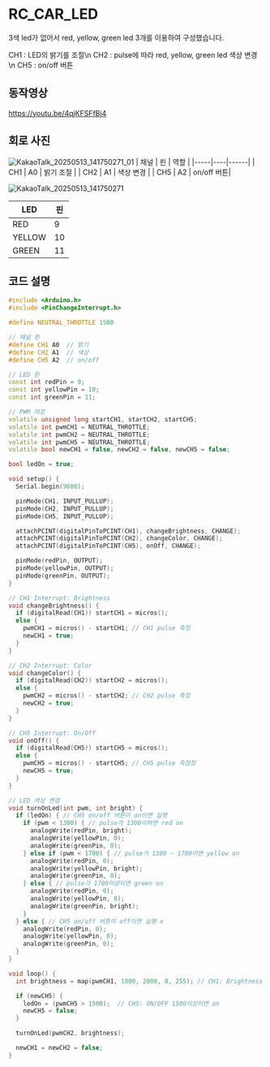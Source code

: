 # RC_CAR_LED

3색 led가 없어서 red, yellow, green led 3개를 이용하여 구성했습니다.

CH1 : LED의 밝기를 조절\n
CH2 : pulse에 따라 red, yellow, green led 색상 변경\n
CH5 : on/off 버튼

## 동작영상
https://youtu.be/4qjKFSFfBj4

## 회로 사진

![KakaoTalk_20250513_141750271_01](https://github.com/user-attachments/assets/82267823-d57e-43f0-a1ee-30a509f0f832)
| 채널 | 핀 | 역할 |
|-----|----|------|
| CH1 | A0 | 밝기 조절 |
| CH2 | A1 | 색상 변경 |
| CH5 | A2 | on/off 버튼|

![KakaoTalk_20250513_141750271](https://github.com/user-attachments/assets/58ccaad0-fa1b-4995-ace9-d87351cf9971)

| LED | 핀 |
|-----|----|
| RED | 9 | 
| YELLOW | 10 |
| GREEN | 11 |


## 코드 설명

```C++
#include <Arduino.h>
#include <PinChangeInterrupt.h>

#define NEUTRAL_THROTTLE 1500

// 채널 핀
#define CH1 A0  // 밝기
#define CH2 A1  // 색상
#define CH5 A2  // on/off

// LED 핀
const int redPin = 9;
const int yellowPin = 10;
const int greenPin = 11;

// PWM 저장
volatile unsigned long startCH1, startCH2, startCH5;
volatile int pwmCH1 = NEUTRAL_THROTTLE;
volatile int pwmCH2 = NEUTRAL_THROTTLE;
volatile int pwmCH5 = NEUTRAL_THROTTLE;
volatile bool newCH1 = false, newCH2 = false, newCH5 = false;

bool ledOn = true;

void setup() {
  Serial.begin(9600);

  pinMode(CH1, INPUT_PULLUP);
  pinMode(CH2, INPUT_PULLUP);
  pinMode(CH5, INPUT_PULLUP);

  attachPCINT(digitalPinToPCINT(CH1), changeBrightness, CHANGE);
  attachPCINT(digitalPinToPCINT(CH2), changeColor, CHANGE);
  attachPCINT(digitalPinToPCINT(CH5), onOff, CHANGE);

  pinMode(redPin, OUTPUT);
  pinMode(yellowPin, OUTPUT);
  pinMode(greenPin, OUTPUT);
}

// CH1 Interrupt: Brightness
void changeBrightness() {
  if (digitalRead(CH1)) startCH1 = micros();
  else {
    pwmCH1 = micros() - startCH1; // CH1 pulse 측정
    newCH1 = true;
  }
}

// CH2 Interrupt: Color
void changeColor() {
  if (digitalRead(CH2)) startCH2 = micros();
  else {
    pwmCH2 = micros() - startCH2; // CH2 pulse 측정
    newCH2 = true;
  }
}

// CH5 Interrupt: On/Off
void onOff() {
  if (digitalRead(CH5)) startCH5 = micros();
  else {
    pwmCH5 = micros() - startCH5; // CH5 pulse 측정정
    newCH5 = true;
  }
}

// LED 색상 변경
void turnOnLed(int pwm, int bright) {
  if (ledOn) { // CH5 on/off 버튼이 on이면 실행
    if (pwm < 1300) { // pulse가 1300이하면 red on
      analogWrite(redPin, bright);
      analogWrite(yellowPin, 0);
      analogWrite(greenPin, 0);
    } else if (pwm < 1700) { // pulse가 1300 ~ 1700이면 yellow on
      analogWrite(redPin, 0);
      analogWrite(yellowPin, bright);
      analogWrite(greenPin, 0);
    } else { // pulse가 1700이상이면 green on
      analogWrite(redPin, 0);
      analogWrite(yellowPin, 0);
      analogWrite(greenPin, bright);
    }
  } else { // CH5 on/off 버튼이 off이면 실행 x
    analogWrite(redPin, 0);
    analogWrite(yellowPin, 0);
    analogWrite(greenPin, 0);
  }
}

void loop() {
  int brightness = map(pwmCH1, 1000, 2000, 0, 255); // CH1: Brightness - 0~255 매핑

  if (newCH5) {
    ledOn = (pwmCH5 > 1500);  // CH5: ON/OFF 1500이상이면 on
    newCH5 = false;
  }

  turnOnLed(pwmCH2, brightness);

  newCH1 = newCH2 = false;
}
```
